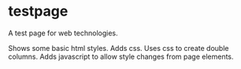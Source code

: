 testpage
========

A test page for web technologies.

Shows some basic html styles.
Adds css.
Uses css to create double columns.
Adds javascript to allow style changes from page elements.

